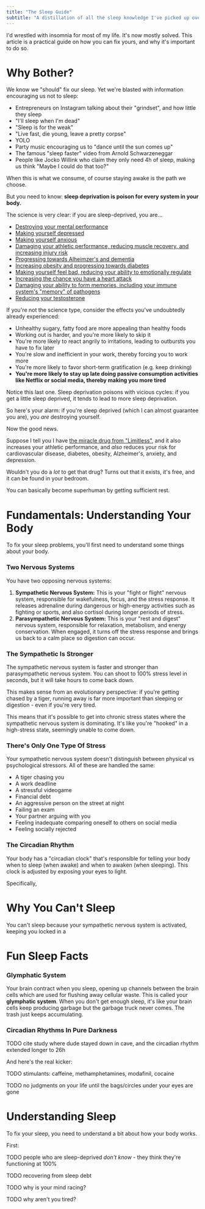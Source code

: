 ```yaml
---
title: "The Sleep Guide"
subtitle: "A distillation of all the sleep knowledge I've picked up over 10+ years of dealing with insomnia"
---
```


I'd wrestled with insomnia for most of my life. It's now mostly solved. This article is a practical guide on how you can fix yours, and why it's important to do so.

<!--
You're going to be interested in this guide if you:

- You know sleep is important, but you can't seem to prioritize it
- Need to optimize your performance (as an entrepreneur, athlete, etc.)
- Can't fall asleep because your mind is racing
- Know you're supposed to go to bed, but you're not tired
- Wake up in the middle of the night and can't fall back asleep
- Can't keep a consistent bedtime & wake-up time
-->

Why Bother?
===========
We know we "should" fix our sleep. Yet we're blasted with information encouraging us not to sleep:

- Entrepreneurs on Instagram talking about their "grindset", and how little they sleep
- "I'll sleep when I'm dead" 
- "Sleep is for the weak"
- "Live fast, die young, leave a pretty corpse"
- YOLO
- Party music encouraging us to "dance until the sun comes up"
- The famous "sleep faster" video from Arnold Schwarzeneggar
- People like Jocko Willink who claim they only need 4h of sleep, making us think "Maybe I could do that too?"

When this is what we consume, of course staying awake is the path we choose.

But you need to know: **sleep deprivation is poison for every system in your body.**

The science is very clear: if you are sleep-deprived, you are...

- [Destroying your mental performance](https://pmc.ncbi.nlm.nih.gov/articles/PMC2656292)
- [Making yourself depressed](https://pubmed.ncbi.nlm.nih.gov/16259539/)
- [Making yourself anxious](https://pubmed.ncbi.nlm.nih.gov/23814343/)
- [Damaging your athletic performance, reducing muscle recovery, and increasing injury risk](https://pmc.ncbi.nlm.nih.gov/articles/PMC9960533/#S13)
- [Progressing towards Alheimzer's and dementia](https://www.nih.gov/news-events/lack-sleep-may-be-linked-risk-factor-alzheimers-disease)
- [Increasing obesity and progressing towards diabetes](https://pubmed.ncbi.nlm.nih.gov/18929315/)
- [Making yourself feel bad, reducing your ability to emotionally regulate](https://pmc.ncbi.nlm.nih.gov/articles/PMC8193556/)
- [Increasing the chance you have a heart attack](https://pmc.ncbi.nlm.nih.gov/articles/PMC10565718/)
- [Damaging your ability to form memories, including your immune system's "memory" of pathogens](https://pmc.ncbi.nlm.nih.gov/articles/PMC3768102/)
- [Reducing your testosterone](https://clinmedjournals.org/articles/ijsem/international-journal-of-sports-and-exercise-medicine-ijsem-6-169.php)

If you're not the science type, consider the effects you've undoubtedly already experienced:

- Unhealthy sugary, fatty food are more appealing than healthy foods
- Working out is harder, and you're more likely to skip it
- You're more likely to react angrily to irritations, leading to outbursts you have to fix later
- You're slow and inefficient in your work, thereby forcing you to work more
- You're more likely to favor short-term gratification (e.g. keep drinking)
- **You're more likely to stay up late doing passive consumption activities like Netflix or social media, thereby making you more tired**

Notice this last one. Sleep deprivation poisons with vicious cycles: if you get a little sleep deprived, it tends to lead to more sleep deprivation.

So here's your alarm: if you're sleep deprived (which I can almost guarantee you are), you _are_ destroying yourself.

Now the good news. 

Suppose I tell you I have [the miracle drug from "Limitless"](https://en.wikipedia.org/wiki/Limitless_(film)), and it also increases your athletic performance, and _also_ reduces your risk for cardiovascular disease, diabetes, obesity, Alzheimer's, anxiety, and depression.

Wouldn't you do a _lot_ to get that drug? Turns out that it exists, it's free, and it can be found in your bedroom. 

You can basically become superhuman by getting sufficient rest.

Fundamentals: Understanding Your Body
=====================================
To fix your sleep problems, you'll first need to understand some things about your body.

### Two Nervous Systems
You have two opposing nervous systems:

1. **Sympathetic Nervous System:** This is your "fight or flight" nervous system, responsible for wakefulness, focus, and the stress response. It releases adrenaline during dangerous or high-energy activities such as fighting or sports, and also cortisol during longer periods of stress.
2. **Parasympathetic Nervous System:** This is your "rest and digest" nervous system, responsible for relaxation, metabolism, and energy conservation. When engaged, it turns off the stress response and brings us back to a calm place so digestion can occur.

### The Sympathetic Is Stronger
The sympathetic nervous system is faster and stronger than parasympathetic nervous system. You can shoot to 100% stress level in seconds, but it will take hours to come back down.

This makes sense from an evolutionary perspective: if you're getting chased by a tiger, running away is far more important than sleeping or digestion - even if you're very tired.

This means that it's possible to get into chronic stress states where the sympathetic nervous system is dominating. It's like you're "hooked" in a high-stress state, seemingly unable to come down.

### There's Only One Type Of Stress
Your sympathetic nervous system doesn't distinguish between physical vs psychological stressors. All of these are handled the same:

- A tiger chasing you
- A work deadline
- A stressful videogame
- Financial debt
- An aggressive person on the street at night
- Failing an exam
- Your partner arguing with you
- Feeling inadequate comparing oneself to others on social media
- Feeling socially rejected

### The Circadian Rhythm
Your body has a "circadian clock" that's responsible for telling your body when to sleep (when awake) and when to awaken (when sleeping). This clock is adjusted by exposing your eyes to light.

Specifically, 

Why You Can't Sleep
===================
You can't sleep because your sympathetic nervous system is activated, keeping you locked in a 





Fun Sleep Facts
===============
### Glymphatic System
Your brain contract when you sleep, opening up channels between the brain cells which are used for flushing away cellular waste. This is called your **glymphatic system**. When you don't get enough sleep, it's like your brain cells keep producing garbage but the garbage truck never comes. The trash just keeps accumulating.

### Circadian Rhythms In Pure Darkness
TODO cite study where dude stayed down in cave, and the circadian rhythm extended longer to 26h








And here's the real kicker: 



TODO stimulants: caffeine, methamphetamines, modafinil, cocaine

TODO no judgments on your life until the bags/circles under your eyes are gone


Understanding Sleep
===================
To fix your sleep, you need to understand a bit about how your body works.

First:


TODO people who are sleep-deprived _don't know_ - they think they're functioning at 100%


TODO recovering from sleep debt


TODO why is your mind racing?

TODO why aren't you tired?

















<!--



I used to be like these people. **I believe this is exceedingly dangerous.**

### My Story
It was the end of 2023, and I was 32. I'd been grinding hard on my startup, sleeping an average 6h40m per night for over a year. I was deeply stressed, and I began to experience inexplicable medical symptoms: 

Sentences didn't make sense unless I read them 2-3 times. My speech wasn't completely under my control, with words getting substituted  (e.g. wanting to say "New Year" but "New York" came out instead). My hands were trembling slightly, and "w"s and "m"s were particularly difficult to write. My vision was trembling slightly, as if the world was having a very minor earthquake. My balance was affected, as if I were on a very slightly moving ship. It was difficult to remember things from a few days ago.

I visited several doctors, including two neurologists. I got tested for multiple sclerosis. Everything came back negative. Nobody could explain what was wrong with me beyond "stress".

I took a month off work as a last resort. Finally... the symptoms started to ease.

It's 2025 as I write this, and I'm mostly back to normal. My hands, memory, and reading comprehension returned. However, I'm not completely fixed. My balance and vision are still slightly wobbly, and my speech still feels awkward at times.

### Aftermath
As I told my burnout story to others in the months that followed, people began to tell me theirs. Crazy stuff: one friend with partial facial paralysis, another with autoimmune-like attacks in her digestive system, another with anxiety attacks.

In all stories, the person's sleep is shit.

I'm not a sleep researcher, but it seems staggeringly clear that sleep is our body's maintenance. If we skip it, our bodies fall apart in basically every way possible:

- [Lack of sleep is increasingly being linked to Alheimzer's and dementia](https://www.nih.gov/news-events/lack-sleep-may-be-linked-risk-factor-alzheimers-disease)
- [Lack of sleep is strongly linked to depression](https://pubmed.ncbi.nlm.nih.gov/16259539/)
- [Lack of sleep is linked to anxiety as well as depression](https://pubmed.ncbi.nlm.nih.gov/23814343/)
- [Lack of sleep harms athletic performance, reducing performance, reducing muscle recovery, and increasing injury risk](https://pmc.ncbi.nlm.nih.gov/articles/PMC9960533/#S13)
- [Lack of sleep is linked to diabetes & obesity](https://pubmed.ncbi.nlm.nih.gov/18929315/)
- [Lack of sleep makes you feel worse, and reduces your ability to emotionally regulate](https://pmc.ncbi.nlm.nih.gov/articles/PMC8193556/)
- [Lack of sleep is associated with increased risk of cardiovascular disease](https://pmc.ncbi.nlm.nih.gov/articles/PMC10565718/)
- [Lack of sleep damages your ability to form memories, including your immune system's "memory" of pathogens](https://pmc.ncbi.nlm.nih.gov/articles/PMC3768102/)
- [Lack of sleep reduces testosterone in males](https://clinmedjournals.org/articles/ijsem/international-journal-of-sports-and-exercise-medicine-ijsem-6-169.php)

As if that's not enough, consider the secondary effects of sleep deprivation you've experienced in your own life:

- Unhealthy sugary, fatty food are more appealing than healthy foods
- Working out is harder, and you're more likely to skip it
- You're more likely to react angrily to irritations, leading to outbursts you have to mend later
- You're not efficient in your work
- You're more likely to keep drinking
- **You're more likely to stay up late doing passive consumption activities like Netflix or social media, thereby making you more tired**

It's not at all surprising that I, and the people I talked to, started to fall apart. **Sleep deprivation is poison!**

Here's the craziest part though: 




-->
